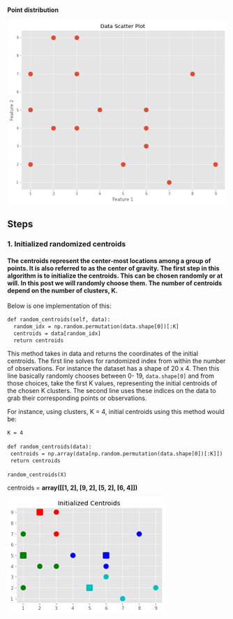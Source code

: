 
#### Point distribution 
![Scatter Plot](https://raw.githubusercontent.com/JenBanks8585/KMeans_project/main/Pics/scatter_data.png)

## Steps
### 1. Initialized randomized centroids
####      The centroids represent the center-most locations among a group of points. It is also referred to as the center of gravity. The first step in this algorithm is to    initialize the centroids. This can be chosen randomly or at will. In this post we will randomly choose them. The number of centroids depend on the number of clusters, K. 
Below is one implementation of this:

``` 
def random_centroids(self, data):
  random_idx = np.random.permutation(data.shape[0])[:K]
  centroids = data[random_idx]
  return centroids
  ```
  
 This method takes in data and returns the coordinates of the initial centroids. The first line solves for randomized index from within the number of observations. For instance the dataset has a shape of 20 x 4. Then this line basically randomly chooses between 0- 19, `data.shape[0]` and from those choices, take the first K values, representing the initial centroids of the chosen K clusters.  The second line uses these indices on the data to grab their corresponding points or observations. 
 
 For instance, using clusters, K = 4, initial centroids using this method would be: 
 
 ```
 K = 4

def random_centroids(data):
  centroids = np.array(data[np.random.permutation(data.shape[0])[:K]])
  return centroids

random_centroids(X)
```
centroids = **array([[1, 2],
       [9, 2],
       [5, 2],
       [6, 4]])**
 
 ![initial centroids](https://raw.githubusercontent.com/JenBanks8585/KMeans_project/main/Pics/scatter_initial_centroids2.png)
